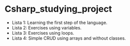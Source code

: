 # Csharp_studying_project

 - Lista 1: Learning the first step of the language.
 - Lista 2: Exercises using variables.
 - Lista 3: Exercises using loops.
 - Lista 4: Simple CRUD using arrays and without classes.
